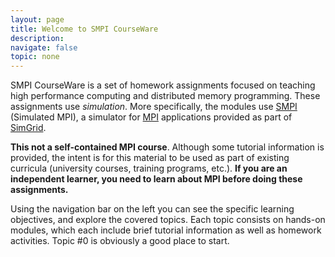 ```yaml
---
layout: page
title: Welcome to SMPI CourseWare
description:
navigate: false
topic: none
---
```


<div class="ui container raised segment padded">

<p class="ui">
SMPI CourseWare is a set of homework assignments focused on teaching high
performance computing and distributed memory programming. These assignments use
<i>simulation</i>. More specifically, the modules use
  <a href="http://simgrid.gforge.inria.fr/simgrid/latest/doc/group__SMPI__API.html">SMPI</a> (Simulated MPI),
 a simulator for <a href="http://www.mpi-forum.org/docs/docs.html">MPI</a> applications provided as part of
 <a href="http://simgrid.gforge.inria.fr">SimGrid</a>.
 </p>

<p class="ui">
<b>This not a self-contained MPI course</b>. Although some tutorial information is provided, the intent is for this material
to be used as part of existing curricula (university courses, training programs, etc.). <b>If you are an independent
learner, you need to learn about MPI before doing these assignments.</b>
</p>

<p class="ui">
 Using the navigation bar on the left you can see the specific learning objectives,
 and explore the covered topics. Each topic consists on hands-on modules, which each
 include brief tutorial information as well as homework activities. Topic #0 is obviously
 a good place to start.
</p>

</div>
